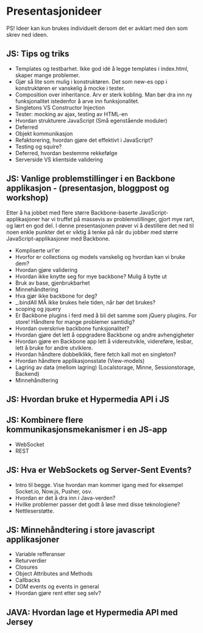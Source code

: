 Presentasjonideer
===

PS! Ideer kan kun brukes individuelt dersom det er avklart med den som skrev ned ideen.

JS: Tips og triks
---

* Templates og testbarhet. Ikke god idé å legge templates i index.html, skaper mange problemer.
* Gjør så lite som mulig i konstruktøren. Det som new-es opp i konstruktøren er vanskelig å mocke i tester.
* Composition over inheritance. Arv er sterk kobling. Man bør dra inn ny funksjonalitet istedenfor å arve inn funksjonalitet.
* Singletons VS Constructor Injection
* Tester: mocking av ajax, testing av HTML-en
* Hvordan strukturere JavaScript (Små egenstående moduler)
* Deferred
* Objekt kommunikasjon
* Refaktorering, hvordan gjøre det effektivt i JavaScript?
* Testing og squire?
* Deferred, hvordan bestemme rekkefølge
* Serverside VS klientside validering

JS: Vanlige problemstillinger i en Backbone applikasjon - (presentasjon, bloggpost og workshop)
---

Etter å ha jobbet med flere større Backbone-baserte JavaScript-applikasjoner
har vi truffet på massevis av problemstillinger, gjort mye rart, og lært en god del. 
I denne presentasjonen prøver vi å destillere det ned til noen enkle punkter det er
viktig å tenke på når du jobber med større JavaScript-applikasjoner med Backbone.

* Kompliserte url'er
* Hvorfor er collections og models vanskelig og hvordan kan vi bruke dem?
* Hvordan gjøre validering
* Hvordan ikke knytte seg for mye backbone? Mulig å bytte ut
* Bruk av base, gjenbrukbarhet
* Minnehåndtering
* Hva gjør ikke backbone for deg?
* _.bindAll MÅ ikke brukes hele tiden, når bør det brukes?
* scoping og jquery
* Er Backbone plugins i ferd med å bli det samme som jQuery plugins. For store! Håndtere for mange problemer samtidig?
* Hvordan overskrive backbone funksjonalitet?
* Hvordan gjøre det lett å oppgradere Backbone og andre avhengigheter
* Hvordan gjøre en Backbone app lett å videreutvikle, videreføre, lesbar, lett å bruke for andre utviklere. 
* Hvordan håndtere dobbelklikk, flere fetch kall mot en singleton?
* Hvordan håndtere applikasjonsstate (View-models)
* Lagring av data (mellom lagring) (Localstorage, Minne, Sessionstorage, Backend)
* Minnehåndtering


JS: Hvordan bruke et Hypermedia API i JS
---

JS: Kombinere flere kommunikasjonsmekanismer i en JS-app
---

* WebSocket
* REST

JS: Hva er WebSockets og Server-Sent Events?
---

* Intro til begge. Vise hvordan man kommer igang med for eksempel Socket.io, Now.js, Pusher, osv.
* Hvordan er det å dra inn i Java-verden?
* Hvilke problemer passer det godt å løse med disse teknologiene?
* Nettleserstøtte.


JS: Minnehåndtering i store javascript applikasjoner
---
* Variable refferanser
* Returverdier
* Closures
* Object Attributes and Methods
* Callbacks
* DOM events og events in general
* Hvordan gjøre rent etter seg selv?

JAVA: Hvordan lage et Hypermedia API med Jersey
---
